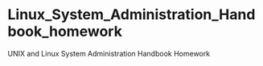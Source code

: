 Linux_System_Administration_Handbook_homework
=============================================

UNIX and Linux System Administration Handbook Homework
